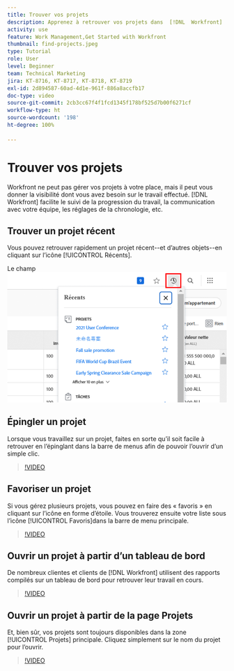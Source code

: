 ```yaml
---
title: Trouver vos projets
description: Apprenez à retrouver vos projets dans  [!DNL  Workfront]  à l'aide d'épingles, de favoris, de tableaux de bord et de la page [!UICONTROL Projets].
activity: use
feature: Work Management,Get Started with Workfront
thumbnail: find-projects.jpeg
type: Tutorial
role: User
level: Beginner
team: Technical Marketing
jira: KT-8716, KT-8717, KT-8718, KT-8719
exl-id: 2d894587-60ad-4d1e-961f-886a8accfb17
doc-type: video
source-git-commit: 2cb3cc67f4f1fcd1345f178bf525d7b00f6271cf
workflow-type: ht
source-wordcount: '198'
ht-degree: 100%

---
```


# Trouver vos projets

Workfront ne peut pas gérer vos projets à votre place, mais il peut vous donner la visibilité dont vous avez besoin sur le travail effectué. [!DNL Workfront] facilite le suivi de la progression du travail, la communication avec votre équipe, les réglages de la chronologie, etc.

<!---
In this section, you will learn how to:

Find your projects in [!DNL Workfront]
Make your project visible to stakeholders
Find project communications
Use [!DNL Workfront] features when reviewing the task list to monitor project progress
--->

## Trouver un projet récent

Vous pouvez retrouver rapidement un projet récent--et d’autres objets--en cliquant sur l’icône [!UICONTROL Récents].

Le champ ![[!UICONTROL Statut] a été élargi dans l’en-tête du projet](assets/recents.png)

## Épingler un projet

Lorsque vous travaillez sur un projet, faites en sorte qu’il soit facile à retrouver en l’épinglant dans la barre de menus afin de pouvoir l’ouvrir d’un simple clic.

>[!VIDEO](https://video.tv.adobe.com/v/335038/?quality=12&learn=on)

## Favoriser un projet

Si vous gérez plusieurs projets, vous pouvez en faire des « favoris » en cliquant sur l’icône en forme d’étoile. Vous trouverez ensuite votre liste sous l’icône [!UICONTROL Favoris]dans la barre de menu principale.

>[!VIDEO](https://video.tv.adobe.com/v/335039/?quality=12&learn=on)


## Ouvrir un projet à partir d’un tableau de bord

De nombreux clientes et clients de [!DNL Workfront] utilisent des rapports compilés sur un tableau de bord pour retrouver leur travail en cours.

>[!VIDEO](https://video.tv.adobe.com/v/335041/?quality=12&learn=on)


## Ouvrir un projet à partir de la page Projets

Et, bien sûr, vos projets sont toujours disponibles dans la zone [!UICONTROL Projets] principale. Cliquez simplement sur le nom du projet pour l’ouvrir.

>[!VIDEO](https://video.tv.adobe.com/v/335040/?quality=12&learn=on)
